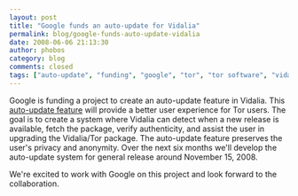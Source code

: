 ```yaml
---
layout: post
title: "Google funds an auto-update for Vidalia"
permalink: blog/google-funds-auto-update-vidalia
date: 2008-06-06 21:13:30
author: phobos
category: blog
comments: closed
tags: ["auto-update", "funding", "google", "tor", "tor software", "vidalia"]
---
```


Google is funding a project to create an auto-update feature in Vidalia. This [auto-update feature](https://www.torproject.org/projects/google) will provide a better user experience for Tor users. The goal is to create a system where Vidalia can detect when a new release is available, fetch the package, verify authenticity, and assist the user in upgrading the Vidalia/Tor package. The auto-update feature preserves the user's privacy and anonymity. Over the next six months we'll develop the auto-update system for general release around November 15, 2008.

We're excited to work with Google on this project and look forward to the collaboration.
